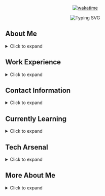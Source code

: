 <div align="center">

[![wakatime](https://wakatime.com/badge/user/0661b83c-7b62-4671-8a22-d48c5a71e8f3.svg)](https://wakatime.com/@0661b83c-7b62-4671-8a22-d48c5a71e8f3)

![Typing SVG](https://readme-typing-svg.herokuapp.com?font=Fira+Code&pause=0&color=FFFFFF&center=true&vCenter=true&width=1000&size=32&lines=Full+Stack+Dev+by+day;Pixel+warrior+by+night;Crafting+gamer-grade+web+experiences;Always+aiming+for+the+next+level)

</div>

## About Me

<details>
<summary>Click to expand</summary>

**Name:** Amornnan  
**Location:** Nakhon Si Thammarat, Thailand  
**Degree:** Bachelor of Science in Digital Information Management (Second Class Honors)  
**Current Work:** Synora Lab Co., Ltd.  
**Passion:** Always aiming for the next level  

</details>

## Work Experience

<details>
<summary>Click to expand</summary>

**Current:** Full Stack Developer at Synora Lab Co., Ltd.  
**Previous:** Project Manager & Backend Developer at DNA Maker Co., Ltd. (5+ years)

</details>

## Contact Information

<details>
<summary>Click to expand</summary>

**Website:** [amornnan.xyz](https://amornnan.xyz)  
**Email:** your.email@example.com  
**LinkedIn:** [linkedin.com/in/amornnan](https://linkedin.com/in/amornnan)  

</details>

## Currently Learning

<details>
<summary>Click to expand</summary>

**Laravel:** Deepening expertise in Laravel 12 features  
**NextJS:** Server-side rendering & modern web apps  
**RubyOnRails:** Exploring Rails conventions & power  

</details>

## Tech Arsenal

<details>
<summary>Click to expand</summary>

### Frontend
JavaScript • TypeScript • React • Tailwind • CSS3 • HTML5 • NextJS

### Backend
PHP • Laravel • Node.js • Express • MySQL • PostgreSQL

### Others
Git • Docker • Slack • Figma • VS Code • GitHub

</details>

## More About Me

<details>
<summary>Click to expand</summary>

Visit my website at [amornnan.xyz](https://amornnan.xyz) to learn more about my journey, projects, and experiences in tech.

</details>
